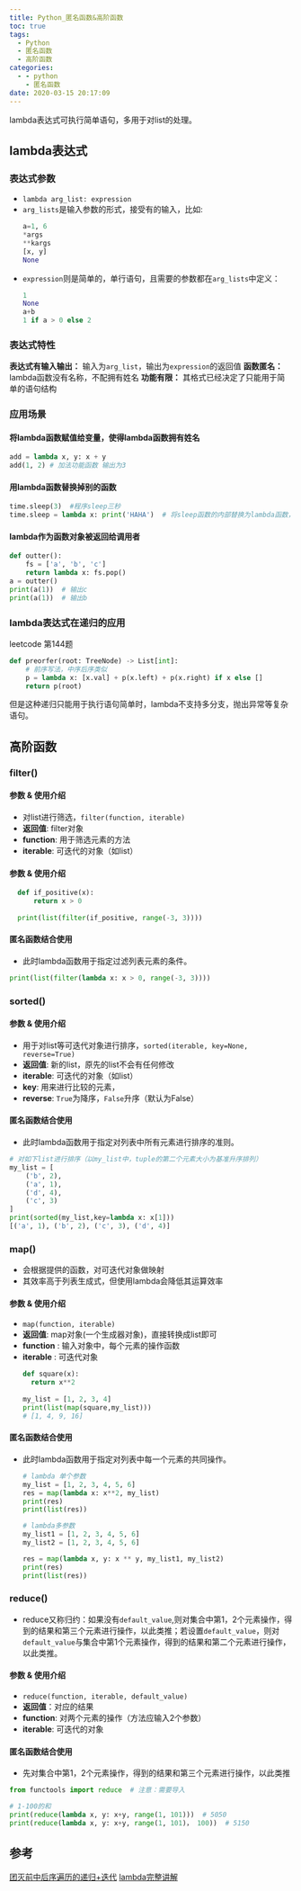 ```yaml
---
title: Python_匿名函数&高阶函数
toc: true
tags:
  - Python
  - 匿名函数
  - 高阶函数
categories:
  - - python
    - 匿名函数
date: 2020-03-15 20:17:09
---
```


lambda表达式可执行简单语句，多用于对list的处理。
## lambda表达式
<!-- more -->
### 表达式参数
* `lambda arg_list: expression`
* `arg_lists`是输入参数的形式，接受有的输入，比如:
  ```python
  a=1, 6
  *args
  **kargs
  [x, y]
  None
  ```
* `expression`则是简单的，单行语句，且需要的参数都在`arg_lists`中定义：
  ```python
  1
  None
  a+b
  1 if a > 0 else 2
  ```
### 表达式特性
**表达式有输入输出：** 输入为`arg_list`，输出为`expression`的返回值
**函数匿名：** lambda函数没有名称，不配拥有姓名
**功能有限：** 其格式已经决定了只能用于简单的语句结构

### 应用场景
#### 将lambda函数赋值给变量，使得lambda函数拥有姓名
```python
add = lambda x, y: x + y
add(1, 2) # 加法功能函数 输出为3
```
#### 用lambda函数替换掉别的函数
```python
time.sleep(3)  #程序sleep三秒
time.sleep = lambda x: print('HAHA')  # 将sleep函数的内部替换为lambda函数，无论sleep的输入是多少，都会执行print('HAHA')
```
#### lambda作为函数对象被返回给调用者
```python 闭包函数
def outter():
    fs = ['a', 'b', 'c']
    return lambda x: fs.pop()
a = outter()
print(a(1))  # 输出c
print(a(1))  # 输出b
```
### lambda表达式在递归的应用
leetcode 第144题
```python
def preorfer(root: TreeNode) -> List[int]:
    # 前序写法，中序后序类似 
    p = lambda x: [x.val] + p(x.left) + p(x.right) if x else []
    return p(root)
```
但是这种递归只能用于执行语句简单时，lambda不支持多分支，抛出异常等复杂语句。

## 高阶函数
### filter()
#### 参数 & 使用介绍
* 对list进行筛选，`filter(function, iterable)`
* **返回值**: filter对象
* **function**: 用于筛选元素的方法
* **iterable**: 可迭代的对象（如list）
#### 参数 & 使用介绍
  ```python
    def if_positive(x):
        return x > 0
    
    print(list(filter(if_positive, range(-3, 3))))
  ```
#### 匿名函数结合使用
* 此时lambda函数用于指定过滤列表元素的条件。
```python
print(list(filter(lambda x: x > 0, range(-3, 3))))
```

### sorted()
#### 参数 & 使用介绍
* 用于对list等可迭代对象进行排序，`sorted(iterable, key=None, reverse=True)`
* **返回值**: 新的list，原先的list不会有任何修改
* **iterable**: 可迭代的对象（如list）
* **key**: 用来进行比较的元素，
* **reverse**: `True`为降序，`False`升序（默认为False）

#### 匿名函数结合使用
* 此时lambda函数用于指定对列表中所有元素进行排序的准则。
```python
# 对如下list进行排序（以my_list中，tuple的第二个元素大小为基准升序排列）
my_list = [
    ('b', 2),
    ('a', 1),
    ('d', 4),
    ('c', 3)
]
print(sorted(my_list,key=lambda x: x[1]))
[('a', 1), ('b', 2), ('c', 3), ('d', 4)]
```

### map()
* 会根据提供的函数，对可迭代对象做映射
* 其效率高于列表生成式，但使用lambda会降低其运算效率
#### 参数 & 使用介绍
* `map(function, iterable)`
* **返回值**: map对象(一个生成器对象)，直接转换成list即可
* **function** : 输入对象中，每个元素的操作函数
* **iterable** : 可迭代对象
  ```python
  def square(x):
    return x**2
    
  my_list = [1, 2, 3, 4]
  print(list(map(square,my_list)))
  # [1, 4, 9, 16]
  ```
#### 匿名函数结合使用
* 此时lambda函数用于指定对列表中每一个元素的共同操作。
  ```python
  # lambda 单个参数
  my_list = [1, 2, 3, 4, 5, 6]
  res = map(lambda x: x**2, my_list)
  print(res)
  print(list(res))

  # lambda多参数
  my_list1 = [1, 2, 3, 4, 5, 6]
  my_list2 = [1, 2, 3, 4, 5, 6]

  res = map(lambda x, y: x ** y, my_list1, my_list2)
  print(res)
  print(list(res))
  ```

### reduce()
* reduce又称归约：如果没有`default_value`,则对集合中第1，2个元素操作，得到的结果和第三个元素进行操作，以此类推；若设置`default_value`，则对`default_value`与集合中第1个元素操作，得到的结果和第二个元素进行操作，以此类推。
#### 参数 & 使用介绍
* `reduce(function, iterable, default_value)`
* **返回值**：对应的结果
* **function**: 对两个元素的操作（方法应输入2个参数）
* **iterable**: 可迭代的对象
#### 匿名函数结合使用

* 先对集合中第1，2个元素操作，得到的结果和第三个元素进行操作，以此类推
```python
from functools import reduce  # 注意：需要导入

# 1-100的和
print(reduce(lambda x, y: x+y, range(1, 101)))  # 5050
print(reduce(lambda x, y: x+y, range(1, 101)， 100))  # 5150
```


## 参考
[团灭前中后序遍历的递归+迭代](https://leetcode-cn.com/problems/binary-tree-preorder-traversal/solution/jian-ji-jing-dian-yi-dong-yi-ji-tuan-mie-qian-zhon/)
[lambda完整讲解](https://blog.csdn.net/zjuxsl/article/details/79437563)
